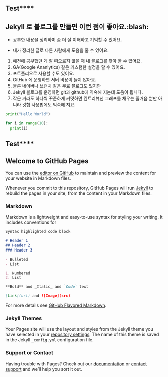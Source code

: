 ## **************************************Test******************************************

## Jekyll 로 블로그를 만들면 이런 점이 좋아요.:blash:

* 공부한 내용을 정리하며 좀 더 잘 이해하고 기억할 수 있어요.
- 내가 정리한 글로 다른 사람에게 도움을 줄 수 있어요.
1. 예전에 공부했던 게 잘 떠오르지 않을 때 내 블로그를 찾아 볼 수 있어요.
2. GA(Google Ananlytics) 같은 커스텀한 설정을 할 수 있어요.
3. 포트폴리오로 사용할 수도 있어요. 
4. GitHub 에 운영하면 서버 비용이 들지 않아요.
5. 물론 네이버나 브랜치 같은 무료 블로그도 있지만 
6. Jekyll 블로그를 운영하면 git과 github에 익숙해 지는데 도움이 됩니다.
7. 작은 거라도 하나씩 꾸준하게 커밋하면 컨트리뷰션 그래프를 채우는 즐거움 뿐만 아니라 깃헙 사용법에도 익숙해 져요.

```python
print("Hello World")

for i in range(10):
  print(i)
```

## **************************************Test******************************************

## Welcome to GitHub Pages

You can use the [editor on GitHub](https://github.com/SeongYoonHuh/blog/edit/master/README.md) to maintain and preview the content for your website in Markdown files.

Whenever you commit to this repository, GitHub Pages will run [Jekyll](https://jekyllrb.com/) to rebuild the pages in your site, from the content in your Markdown files.

### Markdown

Markdown is a lightweight and easy-to-use syntax for styling your writing. It includes conventions for

```markdown
Syntax highlighted code block

# Header 1
## Header 2
### Header 3

- Bulleted
- List

1. Numbered
2. List

**Bold** and _Italic_ and `Code` text

[Link](url) and ![Image](src)
```

For more details see [GitHub Flavored Markdown](https://guides.github.com/features/mastering-markdown/).

### Jekyll Themes

Your Pages site will use the layout and styles from the Jekyll theme you have selected in your [repository settings](https://github.com/SeongYoonHuh/blog/settings). The name of this theme is saved in the Jekyll `_config.yml` configuration file.

### Support or Contact

Having trouble with Pages? Check out our [documentation](https://help.github.com/categories/github-pages-basics/) or [contact support](https://github.com/contact) and we’ll help you sort it out.
